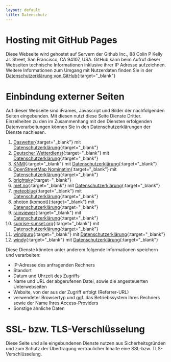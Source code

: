 ```yaml
---
layout: default
title: Datenschutz
---
```


# Hosting mit GitHub Pages

Diese Webseite wird gehostet auf Servern der Github Inc., 88 Colin P Kelly Jr. Street, San Francisco, CA 94107, USA. GitHub kann beim Aufruf dieser Webseiten technische Informationen inklusive ihrer IP Adresse aufzeichnen. Weitere Informationen zum Umgang mit Nutzerdaten finden Sie in der [Datenschutzerklärung von GitHub](https://help.github.com/articles/github-privacy-policy){:target="_blank"}

# Einbindung externer Seiten

Auf dieser Webseite sind iFrames, Javascript und Bilder der nachfolgenden Seiten eingebunden. Mit diesen nutzt diese Seite Dienste Dritter. Einzelheiten zu den im Zusammenhang mit den Diensten erfolgenden Datenverarbeitungen können Sie in den Datenschutzerklärungen der Dienste nachlesen.

1. [Daswetter](https://www.daswetter.com/){:target="_blank"} mit [Datenschutzerklärung](https://www.daswetter.com/privacy.html){:target="_blank"}
1. [Deutscher Wetterdienst](https://www.dwd.de/DE/){:target="_blank"} mit [Datenschutzerklärung](https://www.dwd.de/DE/service/datenschutz/datenschutz_node.html){:target="_blank"}
1. [KNMI](https://www.knmi.nl/){:target="_blank"} mit [Datenschutzerklärung](https://www.knmi.nl/privacy){:target="_blank"}
1. [OpenStreetMap Nominatim](https://nominatim.openstreetmap.org/){:target="_blank"} mit [Datenschutzerklärung](https://wiki.osmfoundation.org/wiki/Privacy_Policy){:target="_blank"}
1. [brightsky](https://brightsky.dev/){:target="_blank"}
1. [met.no](https://api.met.no/){:target="_blank"} mit [Datenschutzerklärung](https://www.met.no/en/About-us/privacy/){:target="_blank"}
1. [meteoblue](https://www.meteoblue.com/){:target="_blank"} mit [Datenschutzerklärung](https://content.meteoblue.com/de/content/view/full/2855){:target="_blank"}
1. [photon (komoot)](https://photon.komoot.io/){:target="_blank"} mit [Datenschutzerklärung](https://www.komoot.de/privacy){:target="_blank"}
1. [rainviewer](https://www.rainviewer.com/){:target="_blank"} mit [Datenschutzerklärung](https://www.rainviewer.com/privacy.html){:target="_blank"}
1. [sunrise-sunset.org](https://sunrise-sunset.org/){:target="_blank"} mit [Datenschutzerklärung](https://sunrise-sunset.org/privacy/){:target="_blank"}
1. [windguru](https://www.windguru.cz/){:target="_blank"} mit [Datenschutzerklärung](https://www.windguru.cz/help.php?sec=privacy){:target="_blank"}
1. [windy](https://www.windy.com/){:target="_blank"} mit [Datenschutzerklärung](https://account.windy.com/agreements/windy-privacy-policy){:target="_blank"}

Diese Dienste könnten unter anderem folgende Informationen speichern und verarbeiten:

- IP-Adresse des anfragenden Rechners
- Standort
- Datum und Uhrzeit des Zugriffs
- Name und URL der abgerufenen Datei, sowie die angesteuerten Unterwebseiten
- Website, von der aus der Zugriff erfolgt (Referrer-URL)
- verwendeter Browsertyp und ggf. das Betriebssystem Ihres Rechners sowie der Name Ihres Access-Providers
- Sonstige ähnliche Daten


# SSL- bzw. TLS-Verschlüsselung

Diese Seite und alle eingebundenen Dienste nutzen aus Sicherheitsgründen und zum Schutz der Übertragung vertraulicher Inhalte eine SSL-bzw. TLS-Verschlüsselung.

